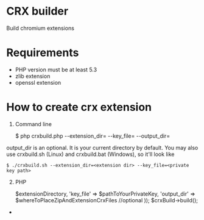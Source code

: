 CRX builder
========

Build chromium extensions

Requirements
===================

* PHP version must be at least 5.3
* zlib extension
* openssl extension

How to create crx extension
===================

1) Command line

    $ php crxbuild.php --extension_dir=<extension dir> --key_file=<private key path> --output_dir=<output dir>
    
output_dir is an optional. It is your current directory by default.
You may also use crxbuild.sh (Linux) and crxbuild.bat (Windows), so it'll look like

    $ ./crxbuild.sh --extension_dir=<extension dir> --key_file=<private key path>
    
2) PHP

    <?php
    require $pathToCrxBuildDirectory . '/lib/crxBuild.php';
    $crxBuild = new crxBuild(array(
      'extension_dir' => $extensionDirectory,
      'key_file' => $pathToYourPrivateKey,
      'output_dir' => $whereToPlaceZipAndExtensionCrxFiles //optional
    ));
    $crxBuild->build();
    

-
